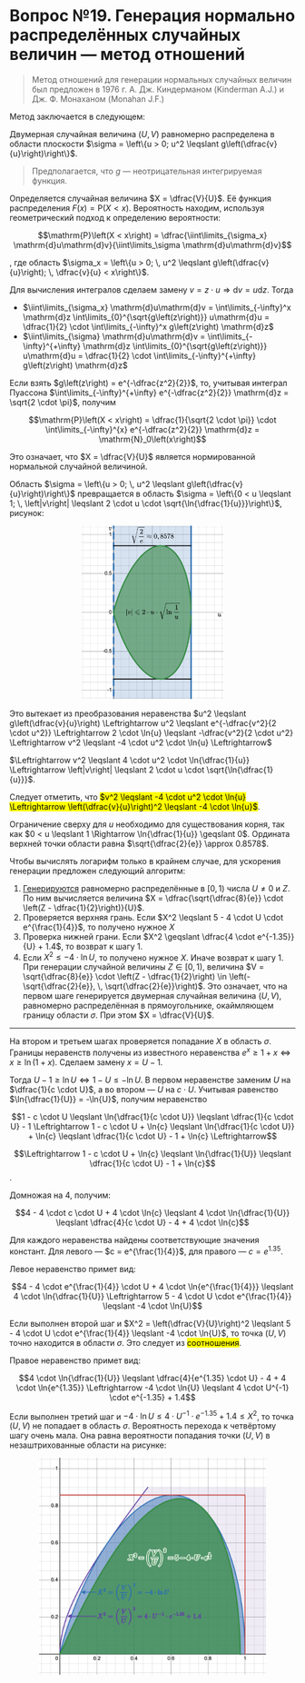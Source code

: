 # Вопрос №19. Генерация нормально распределённых случайных величин — метод отношений

> Метод отношений для генерации нормальных случайных величин был предложен в
> 1976 г. А. Дж. Киндерманом (Kinderman A.J.) и Дж. Ф. Монаханом (Monahan J.F.)

Метод заключается в следующем:

Двумерная случайная величина $\left(U, V\right)$ равномерно распределена в
области плоскости
$\sigma = \left\{u > 0; u^2 \leqslant g\left(\dfrac{v}{u}\right)\right\}$.

> Предполагается, что $g$ — неотрицательная интегрируемая функция.

Определяется случайная величина $X = \dfrac{V}{U}$. Её функция распределения
$F\left(x\right) = \mathrm{P}\left(X < x\right)$. Вероятность находим, используя
геометрический подход к определению вероятности:

$$\mathrm{P}\left(X < x\right) = \dfrac{\iint\limits_{\sigma_x} \mathrm{d}u\mathrm{d}v}{\iint\limits_\sigma \mathrm{d}u\mathrm{d}v}$$

, где область
$\sigma_x = \left\{u > 0; \, u^2 \leqslant g\left(\dfrac{v}{u}\right); \, \dfrac{v}{u} < x\right\}$.

Для вычисления интегралов сделаем замену
$v = z \cdot u \Rightarrow \mathrm{d}v = u\mathrm{d}z$. Тогда

- $\iint\limits_{\sigma_x} \mathrm{d}u\mathrm{d}v = \int\limits_{-\infty}^x \mathrm{d}z \int\limits_{0}^{\sqrt{g\left(z\right)}} u\mathrm{d}u = \dfrac{1}{2} \cdot \int\limits_{-\infty}^x g\left(z\right) \mathrm{d}z$
- $\iint\limits_{\sigma} \mathrm{d}u\mathrm{d}v = \int\limits_{-\infty}^{+\infty} \mathrm{d}z \int\limits_{0}^{\sqrt{g\left(z\right)}} u\mathrm{d}u = \dfrac{1}{2} \cdot \int\limits_{-\infty}^{+\infty} g\left(z\right) \mathrm{d}z$

Если взять $g\left(z\right) = e^{-\dfrac{z^2}{2}}$, то, учитывая интеграл
Пуассона
$\int\limits_{-\infty}^{+\infty} e^{-\dfrac{z^2}{2}} \mathrm{d}z = \sqrt{2 \cdot \pi}$,
получим

$$\mathrm{P}\left(X < x\right) = \dfrac{1}{\sqrt{2 \cdot \pi}} \cdot \int\limits_{-\infty}^{x} e^{-\dfrac{z^2}{2}} \mathrm{d}z = \mathrm{N}_0\left(x\right)$$

Это означает, что $X = \dfrac{V}{U}$ является нормированной нормальной случайной
величиной.

Область
$\sigma = \left\{u > 0; \, u^2 \leqslant g\left(\dfrac{v}{u}\right)\right\}$
превращается в область
$\sigma = \left\{0 < u \leqslant 1; \, \left|v\right| \leqslant 2 \cdot u \cdot \sqrt{\ln{\dfrac{1}{u}}}\right\}$,
рисунок:

<center>
<img src="images/q-19-1.png" alt="Область генерации (U, V)" width="250">
</center>

Это вытекает из преобразования неравенства
$u^2 \leqslant g\left(\dfrac{v}{u}\right) \Leftrightarrow u^2 \leqslant e^{-\dfrac{v^2}{2 \cdot u^2}} \Leftrightarrow 2 \cdot \ln{u} \leqslant -\dfrac{v^2}{2 \cdot u^2} \Leftrightarrow v^2 \leqslant -4 \cdot u^2 \cdot \ln{u} \Leftrightarrow$

$\Leftrightarrow v^2 \leqslant 4 \cdot u^2 \cdot \ln{\dfrac{1}{u}} \Leftrightarrow \left|v\right| \leqslant 2 \cdot u \cdot \sqrt{\ln{\dfrac{1}{u}}}$.

Следует отметить, что
<mark>$v^2 \leqslant -4 \cdot u^2 \cdot \ln{u} \Leftrightarrow \left(\dfrac{v}{u}\right)^2 \leqslant -4 \cdot \ln{u}$</mark>.

Ограничение сверху для $u$ необходимо для существования корня, так как
$0 < u \leqslant 1 \Rightarrow \ln{\dfrac{1}{u}} \geqslant 0$. Ордината верхней
точки области равна $\sqrt{\dfrac{2}{e}} \approx 0.8578$.

Чтобы вычислять логарифм только в крайнем случае, для ускорения генерации
предложен следующий алгоритм:

1. [Генерируются](./question-1.md) равномерно распределённые в
   $\left[0, \, 1\right)$ числа $U \neq 0$ и $Z$. По ним вычисляется величина
   $X = \dfrac{\sqrt{\dfrac{8}{e}} \cdot \left(Z - \dfrac{1}{2}\right)}{U}$.
2. Проверяется верхняя грань. Если
   $X^2 \leqslant 5 - 4 \cdot U \cdot e^{\frac{1}{4}}$, то получено нужное $X$
3. Проверка нижней грани. Если
   $X^2 \geqslant \dfrac{4 \cdot e^{-1.35}}{U} + 1.4$, то возврат к шагу 1.
4. Если $X^2 \leqslant -4 \cdot \ln{U}$, то получено нужное $X$. Иначе возврат к
   шагу 1. При генерации случайной величины $Z \in \left[0, \,1\right)$,
   величина
   $V = \sqrt{\dfrac{8}{e}} \cdot \left(Z - \dfrac{1}{2}\right) \in \left(-\sqrt{\dfrac{2}{e}}, \, \sqrt{\dfrac{2}{e}}\right)$.
   Это означает, что на первом шаге генерируется двумерная случайная величина
   $\left(U, \, V\right)$, равномерно распределённая в прямоугольнике,
   окаймляющем границу области $\sigma$. При этом $X = \dfrac{V}{U}$.

---

На втором и третьем шагах проверяется попадание $X$ в область $\sigma$. Границы
неравенств получены из известного неравенства
$e^x \geqslant 1 + x \Leftrightarrow x \geqslant \ln{\left(1 + x\right)}$.
Сделаем замену $x = U - 1$.

Тогда $U - 1 \geqslant \ln{U} \Leftrightarrow 1 - U \leqslant -\ln{U}$. В первом
неравенстве заменим $U$ на $\dfrac{1}{c \cdot U}$, а во втором — $U$ на
$c \cdot U$. Учитывая равенство $\ln{\dfrac{1}{U}} = -\ln{U}$, получим
неравенство

$$1 - c \cdot U \leqslant \ln{\dfrac{1}{c \cdot U}} \leqslant \dfrac{1}{c \cdot U} - 1 \Leftrightarrow 1 - c \cdot U + \ln{c} \leqslant \ln{\dfrac{1}{c \cdot U}} + \ln{c} \leqslant \dfrac{1}{c \cdot U} - 1 + \ln{c} \Leftrightarrow$$

$$\Leftrightarrow 1 - c \cdot U + \ln{c} \leqslant \ln{\dfrac{1}{U}} \leqslant \dfrac{1}{c \cdot U} - 1 + \ln{c}$$.

Домножая на $4$, получим:

$$4 - 4 \cdot c \cdot U + 4 \cdot \ln{c} \leqslant 4 \cdot \ln{\dfrac{1}{U}} \leqslant \dfrac{4}{c \cdot U} - 4 + 4 \cdot \ln{c}$$

Для каждого неравенства найдены соответствующие значения констант. Для левого —
$c = e^{\frac{1}{4}}$, для правого — $c = e^{1.35}$.

Левое неравенство примет вид:

$$4 - 4 \cdot e^{\frac{1}{4}} \cdot U + 4 \cdot \ln{e^{\frac{1}{4}}} \leqslant 4 \cdot \ln{\dfrac{1}{U}} \Leftrightarrow 5 - 4 \cdot U \cdot e^{\frac{1}{4}} \leqslant -4 \cdot \ln{U}$$

Если выполнен второй шаг и
$X^2 = \left(\dfrac{V}{U}\right)^2 \leqslant 5 - 4 \cdot U \cdot e^{\frac{1}{4}} \leqslant -4 \cdot \ln{U}$,
то точка $\left(U, \, V\right)$ точно находится в области $\sigma$. Это следует
из <mark>соотношения</mark>.

Правое неравенство примет вид:

$$4 \cdot \ln{\dfrac{1}{U}} \leqslant \dfrac{4}{e^{1.35} \cdot U} - 4 + 4 \cdot \ln{e^{1.35}} \Leftrightarrow -4 \cdot \ln{U} \leqslant 4 \cdot U^{-1} \cdot e^{-1.35} + 1.4$$

Если выполнен третий шаг и
$-4 \cdot \ln{U} \leqslant 4 \cdot U^{-1} \cdot e^{-1.35} + 1.4 \leqslant X^2$,
то точка $\left(U, \, V\right)$ не попадает в область $\sigma$. Вероятность
перехода к четвёртому шагу очень мала. Она равна вероятности попадания точки
$\left(U, \, V\right)$ в незаштрихованные области на рисунке:

<!-- TODO: "незаштрихованные" не подходит к рисунку -->

<center>
<img src="images/q-19-2.png" alt="Границы из второго и третьего шагов" width="400">
</center>
